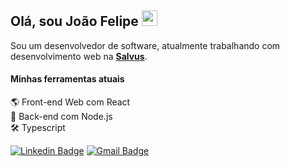 ## Olá, sou João Felipe <img src="https://media.giphy.com/media/hvRJCLFzcasrR4ia7z/giphy.gif" width="25" >

Sou um desenvolvedor de software, atualmente trabalhando com desenvolvimento web na [**Salvus**](https://www.instagram.com/salvus.me/).

#### Minhas ferramentas atuais
🌎 Front-end Web com React  
📡 Back-end com Node.js  
🛠️ Typescript  

[![Linkedin Badge](https://img.shields.io/badge/-Jo%C3%A3o%20Felipe%20dos%20Santos-2d333b?style=flat-square&logo=Linkedin&logoColor=white&link=https://www.linkedin.com/in/joaofelipess)](https://www.linkedin.com/in/joaofelipess) 
[![Gmail Badge](https://img.shields.io/badge/-jfss2@cin.ufpe.br-2d333b?style=flat-square&logo=Gmail&logoColor=white&link=mailto:jfss2@cin.ufpe.br)](mailto:jfss2@cin.ufpe.br)
